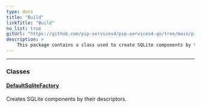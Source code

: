 ```yaml
---
type: docs
title: "Build"
linkTitle: "Build"
no_list: true
gitUrl: "https://github.com/pip-services4/pip-services4-go/tree/main/pip-services4-sqlite-go"
description: >
    This package contains a class used to create SQLite components by their descriptors.
---
```

---
<div class="module-body"> 

### Classes

#### [DefaultSqliteFactory](default_sqlite_factory)
Creates SQLite components by their descriptors.

</div>


